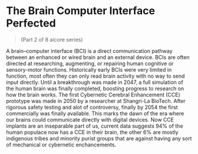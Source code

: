 # The Brain Computer Interface Perfected
> (Part 2 of 8 aicore series)

A brain–computer interface (BCI) is a direct communication pathway between an enhanced or wired brain and an external device. BCIs are often directed at researching, augmenting, or repairing human cognitive or sensory-motor functions. Historically early BCIs were very limited in function, most often they can only read brain activity with no way to send input directly. Until a breakthrough was made in 2047, a full simulation of the human brain was finally completed, boosting progress to research on how the brain works. The first Cybernetic Cerebral Enhancement (CCE) prototype was made in 2050 by a researcher at Shangri-La BioTech. After rigorous safety testing and alot of controversy, finally by 2054 the first commercially was finally available. This marks the dawn of the era where our brains could communicate directly with digital devices. Now CCE implants are an inseparable part of us, current data suggests 94% of the human populace now has a CCE in their brain, the other 6% are mostly indigenous tribes and minority purist groups that are against having any sort of mechanical or cybernetic enchancements.
